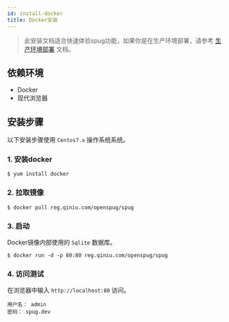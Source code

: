 ```yaml
---
id: install-docker
title: Docker安装
---
```


> 此安装文档适合快速体验spug功能，如果你是在生产环境部署，请参考 [生产环境部署](/docs/deploy-product) 文档。

## 依赖环境

- Docker
- 现代浏览器

## 安装步骤
以下安装步骤使用 `Centos7.x` 操作系统系统。

### 1. 安装docker

```shell script
$ yum install docker
```

### 2. 拉取镜像
```shell script
$ docker pull reg.qiniu.com/openspug/spug
```

### 3. 启动
Docker镜像内部使用的 `Sqlite` 数据库。
```shell script
$ docker run -d -p 80:80 reg.qiniu.com/openspug/spug
```

### 4. 访问测试
在浏览器中输入 `http://localhost:80` 访问。  
```
用户名： admin  
密码： spug.dev
```
